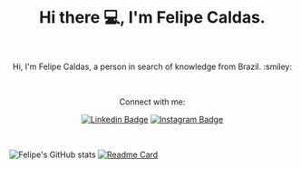 <h1 align="center">Hi there 💻, I'm Felipe Caldas.</h1>
<br>
<p align="center">Hi, I'm Felipe Caldas, a person in search of knowledge from Brazil. :smiley:</p>
<br>
<p align="center">Connect with me:</p>
<div align="center">
  
[![Linkedin Badge](https://img.shields.io/badge/LinkedIn-0077B5?style=for-the-badge&logo=linkedin&logoColor=white)](https://www.linkedin.com/in/felipe-caldas-000/)
[![Instagram Badge](https://img.shields.io/badge/Instagram-E4405F?style=for-the-badge&logo=instagram&logoColor=white)](https://www.instagram.com/felipecalldas/)
</div>
<br>

![Felipe's GitHub stats](https://github-readme-stats.vercel.app/api?username=felipecal&show_icons=true&theme=nightowl) 
[![Readme Card](https://github-readme-stats.vercel.app/api/pin/?username=felipecal&repo=FelipeCal&show_owner&theme=nightowl)](https://github.com/felipecal/FelipeCal)








<!--
**FelipeCal/FelipeCal** is a ✨ _special_ ✨ repository because its `README.md` (this file) appears on your GitHub profile.

Here are some ideas to get you started:

- 🔭 I’m currently working on ...
- 🌱 I’m currently learning ...
- 👯 I’m looking to collaborate on ...
- 🤔 I’m looking for help with ...
- 💬 Ask me about ...
- 📫 How to reach me: ...
- 😄 Pronouns: ...
- ⚡ Fun fact: ...
-->
